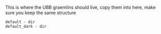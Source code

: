 This is where the UBB graemlins should live, copy them into here, make sure you keep the same structure

    default - dir
    default_dark - dir